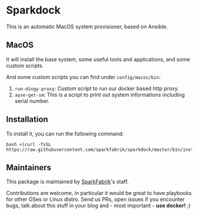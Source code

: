 # Sparkdock

This is an automatic MacOS system provisioner, based on Ansible.

## MacOS

It will install the base system, some useful tools and applications, and some custom scripts.

And some custom scripts you can find under `config/macos/bin`:

1. `run-dingy-proxy`: Custom script to run our docker based http proxy.
1. `ayse-get-sm`: This is a script to print out system informations including serial number.

## Installation

To install it, you can run the following command:

```
bash <(curl -fsSL https://raw.githubusercontent.com/sparkfabrik/sparkdock/master/bin/install.macos)
```

## Maintainers

This package is maintained by [SparkFabrik](https://www.sparkfabrik.com)'s staff.

Contributions are welcome, in particular it would be great to have playbooks for other OSes or Linux distro.
Send us PRs, open issues if you encounter bugs, talk about this stuff in your blog and - most important - **use docker!** ;)
